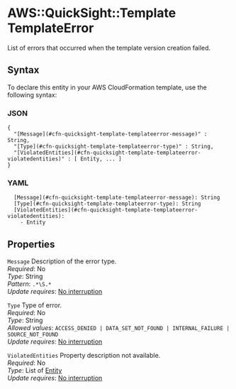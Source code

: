 # AWS::QuickSight::Template TemplateError<a name="aws-properties-quicksight-template-templateerror"></a>

List of errors that occurred when the template version creation failed\.

## Syntax<a name="aws-properties-quicksight-template-templateerror-syntax"></a>

To declare this entity in your AWS CloudFormation template, use the following syntax:

### JSON<a name="aws-properties-quicksight-template-templateerror-syntax.json"></a>

```
{
  "[Message](#cfn-quicksight-template-templateerror-message)" : String,
  "[Type](#cfn-quicksight-template-templateerror-type)" : String,
  "[ViolatedEntities](#cfn-quicksight-template-templateerror-violatedentities)" : [ Entity, ... ]
}
```

### YAML<a name="aws-properties-quicksight-template-templateerror-syntax.yaml"></a>

```
  [Message](#cfn-quicksight-template-templateerror-message): String
  [Type](#cfn-quicksight-template-templateerror-type): String
  [ViolatedEntities](#cfn-quicksight-template-templateerror-violatedentities): 
    - Entity
```

## Properties<a name="aws-properties-quicksight-template-templateerror-properties"></a>

`Message`  <a name="cfn-quicksight-template-templateerror-message"></a>
Description of the error type\.  
*Required*: No  
*Type*: String  
*Pattern*: `.*\S.*`  
*Update requires*: [No interruption](https://docs.aws.amazon.com/AWSCloudFormation/latest/UserGuide/using-cfn-updating-stacks-update-behaviors.html#update-no-interrupt)

`Type`  <a name="cfn-quicksight-template-templateerror-type"></a>
Type of error\.  
*Required*: No  
*Type*: String  
*Allowed values*: `ACCESS_DENIED | DATA_SET_NOT_FOUND | INTERNAL_FAILURE | SOURCE_NOT_FOUND`  
*Update requires*: [No interruption](https://docs.aws.amazon.com/AWSCloudFormation/latest/UserGuide/using-cfn-updating-stacks-update-behaviors.html#update-no-interrupt)

`ViolatedEntities`  <a name="cfn-quicksight-template-templateerror-violatedentities"></a>
Property description not available\.  
*Required*: No  
*Type*: List of [Entity](aws-properties-quicksight-template-entity.md)  
*Update requires*: [No interruption](https://docs.aws.amazon.com/AWSCloudFormation/latest/UserGuide/using-cfn-updating-stacks-update-behaviors.html#update-no-interrupt)